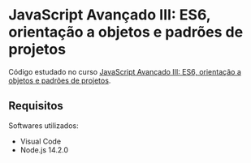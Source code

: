 # JavaScript Avançado III: ES6, orientação a objetos e padrões de projetos

Código estudado no curso [JavaScript Avançado III: ES6, orientação a objetos e padrões de projetos](https://cursos.alura.com.br/course/javascript-es6-orientacao-a-objetos-parte-3).

## Requisitos

Softwares utilizados:

* Visual Code
* Node.js 14.2.0
